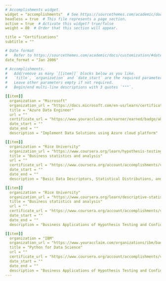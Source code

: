 ```yaml
---
# Accomplishments widget.
widget = "accomplishments"  # See https://sourcethemes.com/academic/docs/page-builder/
headless = true  # This file represents a page section.
active = true  # Activate this widget? true/false
weight = 80  # Order that this section will appear.

title = "Certifications"
subtitle = ""

# Date format
#   Refer to https://sourcethemes.com/academic/docs/customization/#date-format
date_format = "Jan 2006"

# Accomplishments.
#   Add/remove as many `[[item]]` blocks below as you like.
#   `title`, `organization` and `date_start` are the required parameters.
#   Leave other parameters empty if not required.
#   Begin/end multi-line descriptions with 3 quotes `"""`.

[[item]]
  organization = "Microsoft"
  organization_url = "https://docs.microsoft.com/en-us/learn/certifications/exams/dp-200"
  title = "Azure Data Engineer"
  url = ""
  certificate_url = "https://www.youracclaim.com/earner/earned/badge/a81fc125-25a8-4491-a778-116c0fc090e4"
  date_start = ""
  date_end = ""
  description = "Implement Data Solutions using Azure cloud platform"

[[item]]
  organization = "Rice University"
  organization_url = "https://www.coursera.org/learn/hypothesis-testing-confidence-intervals"
  title = "Business statistics and analysis"
  url = ""
  certificate_url = "https://www.coursera.org/account/accomplishments/verify/XQULSFKK9XFG"
  date_start = ""
  date_end = ""
  description = "Basic Data Descriptors, Statistical Distributions, and Application to Business Decisions"

[[item]]
  organization = "Rice University"
  organization_url = "https://www.coursera.org/learn/descriptive-statistics-statistical-distributions-business-application"
  title = "Business statistics and analysis"
  url = ""
  certificate_url = "https://www.coursera.org/account/accomplishments/verify/583FH9LBCHSC"
  date_start = ""
  date_end = ""
  description = "Business Applications of Hypothesis Testing and Confidence Interval Estimation"

[[item]]
  organization = "IBM"
  organization_url = "https://www.youracclaim.com/organizations/ibm/badges"
  title = "Python for Data Science"
  url = ""
  certificate_url = "https://www.coursera.org/account/accomplishments/verify/583FH9LBCHSC"
  date_start = ""
  date_end = ""
  description = "Business Applications of Hypothesis Testing and Confidence Interval Estimation"
---
```



